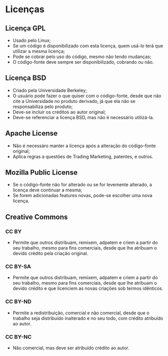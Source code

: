 # Licenças

## Licença GPL

- Usado pelo Linux;
- Se um código é disponibilizado com esta licença, quem usá-lo terá que utilizar a mesma licença;
- Pode se cobrar pelo uso do código, mesmo não tendo mudanças;
- O código-fonte deve sempre ser disponibilizado, cobrando ou não.

## Licença BSD

- Criado pela Universidade Berkeley;
- O usuário pode fazer o que quiser com o código-fonte, desde que não cite a Universidade no produto derivado, já que ela não se responsabiliza pelo produto;
- Deve-se incluir os créditos ao autor original;
- Deve-se referenciar a licença BSD, mas não é necessário utilizá-la.

## Apache License

- Não é necessáro manter a licença após a alteração do código-fonte original;
- Aplica regras a questões de Trading Marketing, patentes, e outros.

## Mozilla Public License

- Se o código-fonte não for alterado ou se for levemente alterado, a licença deve continuar a mesma;
- Se forem adicionadas features novas, pode-se escolher uma nova licença.

## Creative Commons

### CC BY

- Permite que outros distribuam, remixem, adpatem e criem a partir do seu trabalho, mesmo para fins comerciais, desde que lhe atribuam o devido crédito pela criação original.

### CC BY-SA

- Permite que outros distribuam, remixem, adpatem e criem a partir do seu trabalho, mesmo para fins comerciais, desde que lhe atribuam o devido crédito e que licenciem as novas criações sob termos idênticos.

### CC BY-ND

- Permite a redistribuição, comercial e não comercial, desde que o trabalho seja distribuído inalterado e no seu todo, com crédito atribuído ao autor.

### CC BY-NC

- Não comercial, mas deve ser atribuído crédito ao autor.